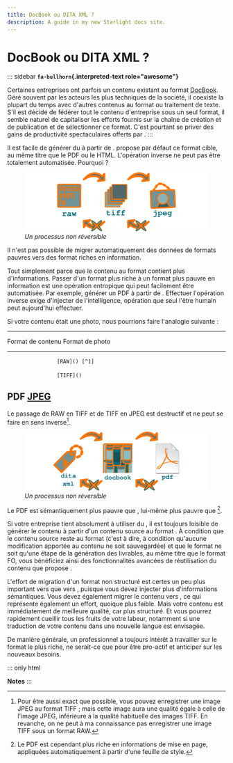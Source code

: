 ```yaml
---
title: DocBook ou DITA XML ?
description: A guide in my new Starlight docs site.
---
```

# DocBook ou DITA XML ?

::: sidebar
**`fa-bullhorn`{.interpreted-text role="awesome"}**

Certaines entreprises ont parfois un contenu existant au format
[DocBook](). Géré souvent par les acteurs les plus techniques de la
société, il coexiste la plupart du temps avec d\'autres contenus au
format ou traitement de texte. S\'il est décidé de fédérer tout le
contenu d\'entreprise sous un seul format, il semble naturel de
capitaliser les efforts fournis sur la chaîne de création et de
publication et de sélectionner ce format. C\'est pourtant se priver des
gains de productivité spectaculaires offerts par .
:::

Il est facile de générer du à partir de . propose par défaut ce format
cible, au même titre que le PDF ou le HTML. L\'opération inverse ne peut
pas être totalement automatisée. Pourquoi ?

<figure>
<img src="graphics/entropie.svg" alt="graphics/entropie.svg" />
<figcaption><em>Un processus non réversible</em></figcaption>
</figure>

Il n\'est pas possible de migrer automatiquement des données de formats
pauvres vers des format riches en information.

Tout simplement parce que le contenu au format contient plus
d\'informations. Passer d\'un format plus riche à un format plus pauvre
en information est une opération entropique qui peut facilement être
automatisée. Par exemple, générer un PDF à partir de . Effectuer
l\'opération inverse exige d\'injecter de l\'intelligence, opération que
seul l\'être humain peut aujourd\'hui effectuer.

Si votre contenu était une photo, nous pourrions faire l\'analogie
suivante :

  -----------------------------------------------------------------------
  Format de contenu Format de photo
  ----------------- -----------------------------------------------------
                    [RAW]() [^1]

                    [TIFF]()

  PDF               [JPEG]()
  -----------------------------------------------------------------------

Le passage de RAW en TIFF et de TIFF en JPEG est destructif et ne peut
se faire en sens inverse[^2].

<figure>
<img src="graphics/entropie-dita-docbook.svg"
alt="graphics/entropie-dita-docbook.svg" />
<figcaption><em>Un processus non réversible</em></figcaption>
</figure>

Le PDF est sémantiquement plus pauvre que , lui-même plus pauvre que
[^3].

Si votre entreprise tient absolument à utiliser du , il est toujours
loisible de générer le contenu à partir d\'un contenu source au format .
À condition que le contenu source reste au format (c\'est à dire, à
condition qu\'aucune modification apportée au contenu ne soit
sauvegardée) et que le format ne soit qu\'une étape de la génération des
livrables, au même titre que le format FO, vous bénéficiez ainsi des
fonctionnalités avancées de réutilisation du contenu que propose .

L\'effort de migration d\'un format non structuré est certes un peu plus
important vers que vers , puisque vous devez injecter plus
d\'informations sémantiques. Vous devez également migrer le contenu vers
, ce qui représente également un effort, quoique plus faible. Mais votre
contenu est immédiatement de meilleure qualité, car plus structuré. Et
vous pourrez rapidement cueillir tous les fruits de votre labeur,
notamment si une traduction de votre contenu dans une nouvelle langue
est envisagée.

De manière générale, un professionnel a toujours intérêt à travailler
sur le format le plus riche, ne serait-ce que pour être pro-actif et
anticiper sur les nouveaux besoins.

::: only
html

**Notes**
:::

[^1]: Ce n\'est bien sûr qu\'une analogie, étant un standard, à la
    différence du format RAW.

[^2]: Pour être aussi exact que possible, vous pouvez enregistrer une
    image JPEG au format TIFF ; mais cette image aura une qualité égale
    à celle de l\'image JPEG, inférieure à la qualité habituelle des
    images TIFF. En revanche, on ne peut à ma connaissance pas
    enregistrer une image TIFF sous un format RAW.

[^3]: Le PDF est cependant plus riche en informations de mise en page,
    appliquées automatiquement à partir d\'une feuille de style.
